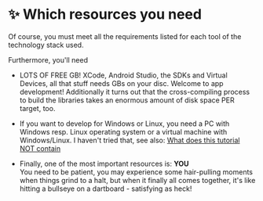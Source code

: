 # ✨ Which resources you need

Of course, you must meet all the requirements listed for each tool of the technology stack used.

Furthermore, you'll need&#x20;

- LOTS OF FREE GB! XCode, Android Studio, the SDKs and Virtual Devices, all that stuff needs GBs on your disc. Welcome to app development! Additionally it turns out that the cross-compiling process to build the libraries takes an enormous amount of disk space PER target, too.&#x20;

- If you want to develop for Windows or Linux, you need a PC with Windows resp. Linux operating system or a virtual machine with Windows/Linux. I haven't tried that, see also:&#x20;
  [What does this tutorial NOT contain](what-does-this-tutorial-not-contain.md)

- Finally, one of the most important resources is: **YOU**\
  You need to be patient, you may experience some hair-pulling moments when things grind to a halt, but when it finally all comes together, it's like hitting a bullseye on a dartboard - satisfying as heck!
